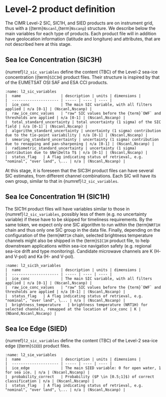 # Level-2 product definition

The CIMR Level-2 SIC, SIC1H, and SIED products are on instrument grid, thus with a ({term}`Nscanl`,{term}`Nscanp`) structure. We
describe below the main variables for each type of products. Each product file will in addition have geolocation information
(latitude and longiture) and attributes, that are not described here at this stage.

## Sea Ice Concentration (SIC3H)

{numref}`l2_sic_variables` define the content (TBC) of the Level-2 sea-ice concentration ({term}`SIC3H`) product files.
Their structure is inspired by that of the EUMETSAT OSI SAF and ESA CCI products.

```{table} NetCDF Group: Processed data (TBC) for SIC3H
:name: l2_sic_variables
|  name                  | description | units | dimensions |
|  --------------------- | ----- | ---- | ---- |
|  ice_conc              | The main SIC variable, with all filters applied | n/a [0-1] | (Nscanl,Nscanp) |
|  raw_ice_conc_values   | "raw" SIC values before the {term}`OWF` and thresholds are applied | n/a [0-1] | (Nscanl,Nscanp) |
|  total_standard_uncertainty | total uncertainty (1 sigma) of the SIC field | n/a [0-1] | (Nscanl,Nscanp) |
|  algorithm_standard_uncertainty | uncertainty (1 sigma) contribution due to the tie-point variability | n/a [0-1] | (Nscanl,Nscanp) |
|  smearing_standard_uncertainty | uncertainty (1 sigma) contribution due to renapping and pan-sharpening | n/a [0-1] | (Nscanl,Nscanp) |
|  radiometric_standard_uncertainty | uncertainty (1 sigma) contribution due to $Ne\Delta T$ | n/a [0-1] | (Nscanl,Nscanp) |
|  status_flag   | A flag indicating status of retrieval, e.g. "nominal", "over land", \... | n/a | (Nscanl,Nscanp) |
```

At this stage, it is foreseen that the SIC3H product files can have several SIC estimates, from different channel combinations. Each
SIC will have its own group, similar to that in {numref}`l2_sic_variables`.

## Sea Ice Concentration 1H (SIC1H)

The SIC1H product files will have variables similar to those in {numref}`l2_sic_variables`, possibly less of them (e.g. no uncertainty variable)
if these have to be skipped for timeliness requirements. By the same token, we expect only one SIC algorithm to run within the {term}`NRT1H`
chain and thus only one SIC group in the data file. Finally, depending on the configuration of the {term}`NRT1H` chain, selected brightness
temperature channels might also be shipped in the {term}`SIC1H` product file, to help downstream applications
within sea-ice navigation safety (e.g. regional sea-ice drift and type monitoring). Candidate microwave channels are K (H- and V-pol) and Ka (H- and V-pol).

```{table} NetCDF Group: Processed data (TBC) for SIC1H
:name: l2_sic1h_variables
|  name                  | description | units | dimensions |
|  --------------------- | ----- | ---- | ---- |
|  ice_conc              | The main SIC variable, with all filters applied | n/a [0-1] | (Nscanl,Nscanp) |
|  raw_ice_conc_values   | "raw" SIC values before the {term}`OWF` and thresholds are applied | n/a [0-1] | (Nscanl,Nscanp) |
|  status_flag   | A flag indicating status of retrieval, e.g. "nominal", "over land", \... | n/a | (Nscanl,Nscanp) |
|  brightness_temperature   | brightness temperature (NRT1H) for selected channels, remapped at the location of ice_conc | K | (Nband,Nscanl,Nscanp) |

```

## Sea Ice Edge (SIED)

{numref}`l2_sic_variables` define the content (TBC) of the Level-2 sea-ice edge ({term}`SIED`) product files.

```{table} NetCDF Group: Processed data (TBC) for SIED
:name: l2_sie_variables
|  name                  | description | units | dimensions |
|  --------------------- | ----- | ---- | ---- |
|  ice_edge              | The main SIED variable: 0 for open water, 1 for sea ice. | n/a | (Nscanl,Nscanp) |
|  probability_correct   | Probability ($P \in [0.5;1]$) of correct classification | n/a | (Nscanl,Nscanp) |
|  status_flag   | A flag indicating status of retrieval, e.g. "nominal", "over land", \... | n/a | (Nscanl,Nscanp) |
```

